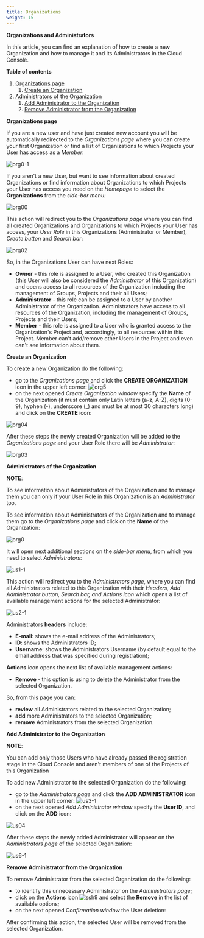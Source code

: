 ```yaml
---
title: Organizations
weight: 15
---
```


**Organizations and Administrators**

In this article, you can find an explanation of how to create a new Organization and how to manage it and its Administrators in the Cloud Console.

**Table of contents**

1. [Organizations page](https://kb.ventuscloud.eu/knowledge/organizations#org-page)
   1. [Create an Organization](https://kb.ventuscloud.eu/knowledge/organizations#create-org)
1. [Administrators of the Organization](https://kb.ventuscloud.eu/knowledge/organizations#users)
   1. [Add Administrator to the Organization](https://kb.ventuscloud.eu/knowledge/organizations#add-user)
   1. [Remove Administrator from the Organization](https://kb.ventuscloud.eu/knowledge/organizations#remove-user)

**Organizations page**

If you are a new user and have just created new account you will be automatically redirected to the *Organizations page* where you can create your first Organization or find a list of Organizations to which Projects your User has access as a *Member*:

![org0-1](Aspose.Words.ffe6dae1-1a20-43bc-9497-9627af996b16.001.png)

If you aren't a new User, but want to see information about created Organizations or find information about Organizations to which Projects your User has access you need on the *Homepage* to select the **Organizations** from the *side-bar menu:*

![org00](Aspose.Words.ffe6dae1-1a20-43bc-9497-9627af996b16.002.png)

This action will redirect you to the *Organizations page* where you can find all created Organizations and Organizations to which Projects your User has access, your *User Role* in this Organizations (Administrator or Member), *Create button* and *Search bar*:

![org02](Aspose.Words.ffe6dae1-1a20-43bc-9497-9627af996b16.003.png)

So, in the Organizations User can have next Roles:

- **Owner** - this role is assigned to a User, who created this Organization (this User will also be considered the *Administrator* of this Organization) and opens access to all resources of the Organization including the management of Groups, Projects and their all Users;
- **Administrator** - this role can be assigned to a User by another Administrator of the Organization. Administrators have access to all resources of the Organization, including the management of Groups, Projects and their Users;
- **Member** - this role is assigned to a User who is granted access to the Organization's Project and, accordingly, to all resources within this Project. Member can't add/remove other Users in the Project and even can't see information about them.

**Create an Organization**

To create a new Organization do the following:

- go to the *Organizations page* and click the **CREATE ORGANIZATION** icon in the upper left corner:  ![org5](Aspose.Words.ffe6dae1-1a20-43bc-9497-9627af996b16.004.png)
- on the next opened *Create Organization window* specify the **Name** of the Organization (it must contain only Latin letters (a-z, A-Z), digits (0-9), hyphen (-), underscore (\_) and must be at most 30 characters long) and click on the **CREATE** icon:

![org04](Aspose.Words.ffe6dae1-1a20-43bc-9497-9627af996b16.005.png)

After these steps the newly created Organization will be added to the *Organizations page* and your User Role there will be *Administrator*:

![org03](Aspose.Words.ffe6dae1-1a20-43bc-9497-9627af996b16.006.png)

**Administrators of the Organization**

**NOTE**:

To see information about Administrators of the Organization and to manage them you can only if your User Role in this Organization is an *Administrator* too. 

To see information about Administrators of the Organization and to manage them go to the *Organizations page* and  click on the **Name** of the Organization:

![org0](Aspose.Words.ffe6dae1-1a20-43bc-9497-9627af996b16.007.png)

It will open next additional sections on the *side-bar menu,* from which you need to select *Administrators*:

![us1-1](Aspose.Words.ffe6dae1-1a20-43bc-9497-9627af996b16.008.png)

This action will redirect you to the *Administrators page*, where you can find all Administrators related to this Organization with their *Headers, Add Administrator button, Search bar, and Actions icon* which opens a list of available management actions for the selected Administrator:

![us2-1](Aspose.Words.ffe6dae1-1a20-43bc-9497-9627af996b16.009.png)

Administrators **headers** include:

- **E-mail**: shows the e-mail address of the Administrators;
- **ID**: shows the Administrators ID;
- **Username**: shows the Administrators Username (by default equal to the email address that was specified during registration);

**Actions** icon opens the next list of available management actions:

- **Remove** - this option is using to delete the Administrator from the selected Organization.

So, from this page you can:

- **review** all Administrators related to the selected Organization;
- **add** more Administrators to the selected Organization;
- **remove** Administrators from the selected Organization.

**Add Administrator to the Organization**

**NOTE**:

You can add only those Users who have already passed the registration stage in the Cloud Console and aren't members of one of the Projects of this Organization

To add new Administrator to the selected Organization do the following:

- go to the *Administrators page* and click the **ADD ADMINISTRATOR** icon in the upper left corner: ![us3-1](Aspose.Words.ffe6dae1-1a20-43bc-9497-9627af996b16.010.png)
- on the next opened *Add Administrator window* specify the **User ID**, and click on the **ADD** icon:

![us04](Aspose.Words.ffe6dae1-1a20-43bc-9497-9627af996b16.011.png)

After these steps the newly added Administrator will appear on the *Administrators page* of the selected Organization:

![us6-1](Aspose.Words.ffe6dae1-1a20-43bc-9497-9627af996b16.012.png)

**Remove Administrator from the Organization**

To remove Administrator from the selected Organization do the following:

- to identify this unnecessary Administrator on the *Administrators page*;
- click on the **Actions** icon  ![ssh9](Aspose.Words.ffe6dae1-1a20-43bc-9497-9627af996b16.013.png)  and select the **Remove** in the list of available options;
- on the next opened C*onfirmation window* the User deletion:

After confirming this action, the selected User will be removed from the selected Organization.


